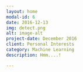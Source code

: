 ```yaml
---
layout: home
modal-id: 6
date: 2016-12-13
img: detect.png
alt: image-alt
project-date: December 2016
client: Personal Interests
category: Machine Learning
description: Hmm....!

---
```

